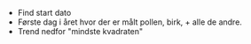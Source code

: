 * Find start dato
* Første dag i året hvor der er målt pollen, birk, + alle de andre.
* Trend nedfor "mindste kvadraten"